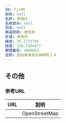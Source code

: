 ```yaml
---
ID: Fjs9M
総称: null
名称: 照魂社
名称読み: null
別名: null
都道府県: 愛知県
区域: 津島市
緯度: 35.1773749
経度: 136.7184477
郵便番号: 4960851
住所: 愛知県津島市神明町１４
---
```


## その他

### 参考URL

| URL | 説明          |
| --- | ------------- |
|     | OpenStreetMap |
